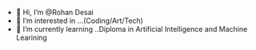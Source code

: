 - 👋 Hi, I’m @Rohan Desai
- 👀 I’m interested in ...(Coding/Art/Tech)
- 🌱 I’m currently learning ..Diploma in Artificial Intelligence and Machine Learining 


<!---
RohanDesai08/RohanDesai08 is a ✨ special ✨ repository because its `README.md` (this file) appears on your GitHub profile.
You can click the Preview link to take a look at your changes.
--->

